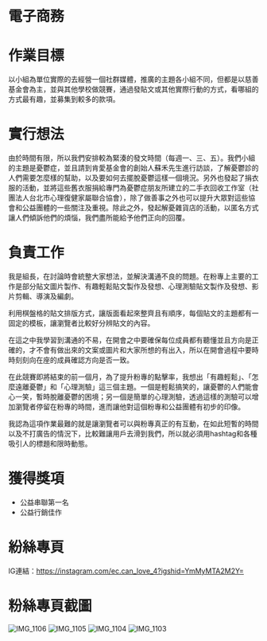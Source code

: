 # 電子商務

# 作業目標
以小組為單位實際的去經營一個社群媒體，推廣的主題各小組不同，但都是以慈善基金會為主，並與其他學校做競賽，通過發貼文或其他實際行動的方式，看哪組的方式最有趣，並募集到較多的款項。

# 實行想法
由於時間有限，所以我們安排較為緊湊的發文時間（每週一、三、五）。我們小組的主題是憂鬱症，並且請到肯愛基金會的創始人蘇禾先生進行訪談，了解憂鬱診的人們需要怎麼樣的幫助，以及要如何去擺脫憂鬱這樣一個境況。另外也發起了捐衣服的活動，並將這些舊衣服捐給專門為憂鬱症朋友所建立的二手衣回收工作室（社團法人台北市心理復健家屬聯合協會），除了做善事之外也可以提升大眾對這些協會和公益團體的一些關注及重視。除此之外，發起解憂雜貨店的活動，以匿名方式讓人們傾訴他們的煩惱，我們盡所能給予他們正向的回覆。

# 負責工作
我是組長，在討論時會統整大家想法，並解決溝通不良的問題。在粉專上主要的工作是部分貼文圖片製作、有趣輕鬆貼文製作及發想、心理測驗貼文製作及發想、影片剪輯、導演及編劇。

利用棋盤格的貼文排版方式，讓版面看起來整齊且有順序，每個貼文的主題都有一固定的模板，讓瀏覽者比較好分辨貼文的內容。

在這之中我學習到溝通的不易，在開會之中要確保每位成員都有聽懂並且方向是正確的，才不會有做出來的文案或圖片和大家所想的有出入，所以在開會過程中要時時刻刻向在座的成員確認方向是否一致。

在此競賽即將結束的前一個月，為了提升粉專的點擊率，我想出「有趣輕鬆」、「怎麼遠離憂鬱」和「心理測驗」這三個主題。一個是輕鬆搞笑的，讓憂鬱的人們能會心一笑，暫時脫離憂鬱的困境；另一個是簡單的心理測驗，透過這樣的測驗可以增加瀏覽者停留在粉專的時間，進而讓他對這個粉專和公益團體有初步的印像。

我認為這項作業最難的就是讓瀏覽者可以與粉專真正的有互動，在如此短暫的時間以及不打廣告的情況下，比較難讓用戶去滑到我們，所以就必須用hashtag和各種吸引人的標題和限時動態。

# 獲得獎項
- 公益串聯第一名
- 公益行銷佳作

# 紛絲專頁
IG連結：https://instagram.com/ec.can_love_4?igshid=YmMyMTA2M2Y=

# 粉絲專頁截圖
![IMG_1106](https://user-images.githubusercontent.com/100358083/232519929-5da99372-28d7-4937-ba7b-4f1a175dd673.jpg)
![IMG_1105](https://user-images.githubusercontent.com/100358083/232519951-3cbc8dd5-cb2e-4266-9eb7-20d560b6923a.jpg)
![IMG_1104](https://user-images.githubusercontent.com/100358083/232519967-fe79703d-c7a9-44c2-96a3-79543cabe4a1.jpg)
![IMG_1103](https://user-images.githubusercontent.com/100358083/232519971-e72e2c50-be97-4fee-ad80-371b3168f3d7.jpg)
